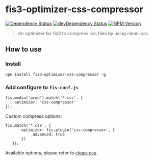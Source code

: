 fis3-optimizer-css-compressor
========

[![Dependency Status](https://david-dm.org/wuhy/fis3-optimizer-css-compressor.svg)](https://david-dm.org/wuhy/fis3-optimizer-css-compressor) [![devDependency Status](https://david-dm.org/wuhy/fis3-optimizer-css-compressor/dev-status.svg)](https://david-dm.org/wuhy/fis3-optimizer-css-compressor#info=devDependencies) [![NPM Version](https://img.shields.io/npm/v/fis3-optimizer-css-compressor.svg?style=flat)](https://npmjs.org/package/fis3-optimizer-css-compressor)


> An optimizer for fis3 to compress css files by using clean-css.


## How to use
 
### Install
 
```shell
npm install fis3-optimizer-css-compressor -g
```

### Add configure to `fis-conf.js`

```javasciprt
fis.media('prod').match('*.css', {
    optimizer: 'css-compressor'
});
```

Custom compress options:

```javasciprt
fis.match('*.css', {
       optimizer: fis.plugin('css-compressor', {
            advanced: true
       })
   });
```

Available options, please refer to [clean-css](https://github.com/jakubpawlowicz/clean-css).

